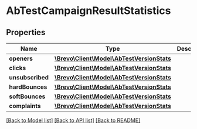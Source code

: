 # AbTestCampaignResultStatistics

## Properties
Name | Type | Description | Notes
------------ | ------------- | ------------- | -------------
**openers** | [**\Brevo\Client\Model\AbTestVersionStats**](AbTestVersionStats.md) |  | 
**clicks** | [**\Brevo\Client\Model\AbTestVersionStats**](AbTestVersionStats.md) |  | 
**unsubscribed** | [**\Brevo\Client\Model\AbTestVersionStats**](AbTestVersionStats.md) |  | 
**hardBounces** | [**\Brevo\Client\Model\AbTestVersionStats**](AbTestVersionStats.md) |  | 
**softBounces** | [**\Brevo\Client\Model\AbTestVersionStats**](AbTestVersionStats.md) |  | 
**complaints** | [**\Brevo\Client\Model\AbTestVersionStats**](AbTestVersionStats.md) |  | 

[[Back to Model list]](../../README.md#documentation-for-models) [[Back to API list]](../../README.md#documentation-for-api-endpoints) [[Back to README]](../../README.md)



